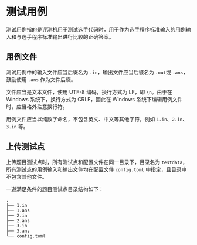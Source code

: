 # 测试用例

测试用例指的是评测机用于测试选手代码时，用于作为选手程序标准输入的用例输入和与选手程序标准输出进行比较的正确答案。

## 用例文件

测试用例中的输入文件应当后缀名为 `.in`，输出文件应当后缀名为 `.out`或 `.ans`，鼓励使用 `.ans` 作为文件后缀。

文件应当是文本文件，使用 UTF-8 编码，换行方式为 LF，即 `\n`。由于在 Windows 系统下，换行方式为 CRLF，因此在 Windows 系统下编辑用例文件时，应当格外注意换行符。

用例文件应当以纯数字命名，不包含英文、中文等其他字符，例如 `1.in`、`2.in`、`3.in` 等。

## 上传测试点

上传题目测试点时，所有测试点和配置文件在同一目录下，目录名为 `testdata`，所有测试点的用例输入和输出文件均在配置文件 `config.toml` 中指定，且目录中不包含其他文件。

一道满足条件的题目测试点目录结构如下：

```plaintext
.
├── 1.in
├── 1.ans
├── 2.in
├── 2.ans
├── 3.in
├── 3.ans
└── config.toml
```
